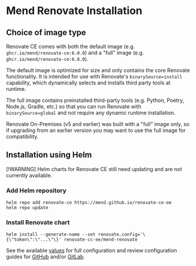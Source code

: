 # Mend Renovate Installation

## Choice of image type

Renovate CE comes with both the default image (e.g. `ghcr.io/mend/renovate-ce:6.0.0`) and a "full" image (e.g. `ghcr.io/mend/renovate-ce:6.0.0`).

The default image is optimized for size and only contains the core Renovate functionality.
It is intended for use with Renovate's `binarySource=install` capability, which dynamically selects and installs third party tools at runtime.

The full image contains preinstalled third-party tools (e.g. Python, Poetry, Node.js, Gradle, etc.) so that you can run Renovate with `binarySource=global` and not require any dynamic runtime installation.

Renovate On-Premises (v5 and earlier) was built with a "full" image only, so if upgrading from an earlier version you may want to use the full image for compatibility.

## Installation using Helm

[!WARNING] Helm charts for Renovate CE still need updating and are not currently available.

### Add Helm repository

```shell
helm repo add renovate-ce https://mend.github.io/renovate-ce-ee
helm repo update
```

### Install Renovate chart

```shell
helm install --generate-name --set renovate.config='\{\"token\":\"...\"\}' renovate-cc-ee/mend-renovate
```

See the available [values](../helm-charts/mend-renovate/values.yaml) for full configuration and review configuration guides for [GitHub](./configuration-github.md) and/or [GitLab](./configuration-gitlab.md).
